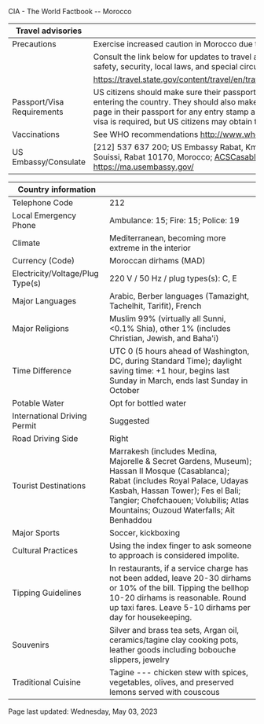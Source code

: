 CIA - The World Factbook -- Morocco

| Travel advisories | |
| --- | --- |
| Precautions | Exercise increased caution in Morocco due to terrorism. |
| | Consult the link below for updates to travel advisories and statements on safety, security, local laws, and special circumstances in this country. |
| | <https://travel.state.gov/content/travel/en/traveladvisories/traveladvisories.html> |
| Passport/Visa Requirements | US citizens should make sure their passport is valid at the date of their entering the country. They should also make sure they have at least 1 blank page in their passport for any entry stamp and or visa that will be required. A visa is required, but US citizens may obtain the visa upon entering the country. |
| Vaccinations | See WHO recommendations  <http://www.who.int/> |
| US Embassy/Consulate | [212] 537 637 200; US Embassy Rabat, Km 5.7, Avenue Mohamed VI, Souissi, Rabat 10170, Morocco; ACSCasablanca@state.gov; https://ma.usembassy.gov/ |

| Country information |  |
| --- | --- |
| Telephone Code | 212 |
| Local Emergency Phone | Ambulance: 15; Fire: 15; Police: 19 |
| Climate | Mediterranean, becoming more extreme in the interior |
| Currency (Code) | Moroccan dirhams (MAD) |
| Electricity/Voltage/Plug Type(s) | 220 V / 50 Hz / plug types(s): C, E |
| Major Languages | Arabic, Berber languages (Tamazight, Tachelhit, Tarifit), French |
| Major Religions | Muslim 99% (virtually all Sunni, <0.1% Shia), other 1% (includes Christian, Jewish, and Baha'i) |
| Time Difference | UTC 0 (5 hours ahead of Washington, DC, during Standard Time); daylight saving time: +1 hour, begins last Sunday in March, ends last Sunday in October |
| Potable Water | Opt for bottled water |
| International Driving Permit | Suggested |
| Road Driving Side | Right |
| Tourist Destinations | Marrakesh (includes Medina, Majorelle & Secret Gardens, Museum); Hassan II Mosque (Casablanca); Rabat (includes Royal Palace, Udayas Kasbah, Hassan Tower); Fes el Bali; Tangier; Chefchaouen; Volubilis; Atlas Mountains; Ouzoud Waterfalls; Ait Benhaddou |
| Major Sports | Soccer, kickboxing |
| Cultural Practices | Using the index finger to ask someone to approach is considered impolite. |
| Tipping Guidelines | In restaurants, if a service charge has not been added, leave 20-30 dirhams or 10% of the bill. Tipping the bellhop 10-20 dirhams is reasonable. Round up taxi fares. Leave 5-10 dirhams per day for housekeeping. |
| Souvenirs | Silver and brass tea sets, Argan oil, ceramics/tagine clay cooking pots, leather goods including bobouche slippers, jewelry |
| Traditional Cuisine | Tagine --- chicken stew with spices, vegetables, olives, and preserved lemons served with couscous |

Page last updated: Wednesday, May 03, 2023
